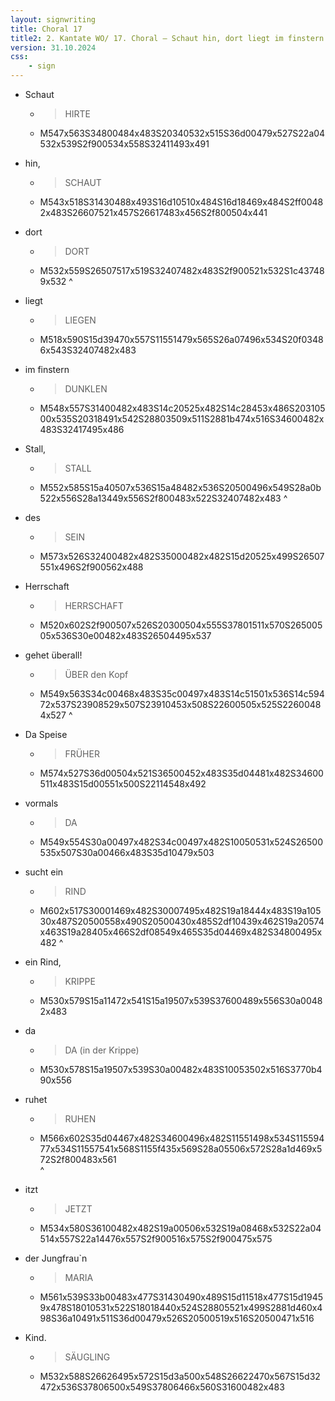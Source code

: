 ```yaml
---
layout: signwriting
title: Choral 17
title2: 2. Kantate WO/ 17. Choral – Schaut hin, dort liegt im finstern Stall
version: 31.10.2024
css:
    - sign
---
```


<!--
https://www.signbank.org/signpuddle2.0/searchword.php
https://www.sutton-signwriting.io/signma
-->


- Schaut 
    + > HIRTE 
    + M547x563S34800484x483S20340532x515S36d00479x527S22a04532x539S2f900534x558S32411493x491

- hin,
    + > SCHAUT
    + M543x518S31430488x493S16d10510x484S16d18469x484S2ff00482x483S26607521x457S26617483x456S2f800504x441

- dort 
    + > DORT
    + M532x559S26507517x519S32407482x483S2f900521x532S1c437489x532
^

- liegt 
    + > LIEGEN
    + M518x590S15d39470x557S11551479x565S26a07496x534S20f03486x543S32407482x483

- im finstern 
    + > DUNKLEN
    + M548x557S31400482x483S14c20525x482S14c28453x486S20310500x535S20318491x542S28803509x511S2881b474x516S34600482x483S32417495x486

- Stall,
    + > STALL
    + M552x585S15a40507x536S15a48482x536S20500496x549S28a0b522x556S28a13449x556S2f800483x522S32407482x483
^

- des
    + > SEIN
    + M573x526S32400482x482S35000482x482S15d20525x499S26507551x496S2f900562x488

- Herrschaft
    + > HERRSCHAFT
    + M520x602S2f900507x526S20300504x555S37801511x570S26500505x536S30e00482x483S26504495x537

- gehet überall!
    + > ÜBER den Kopf
    + M549x563S34c00468x483S35c00497x483S14c51501x536S14c59472x537S23908529x507S23910453x508S22600505x525S22600484x527
^

- Da Speise 
    + > FRÜHER
    + M574x527S36d00504x521S36500452x483S35d04481x482S34600511x483S15d00551x500S22114548x492

- vormals 
    + > DA
    + M549x554S30a00497x482S34c00497x482S10050531x524S26500535x507S30a00466x483S35d10479x503

- sucht ein
    + > RIND
    + M602x517S30001469x482S30007495x482S19a18444x483S19a10530x487S20500558x490S20500430x485S2df10439x462S19a20574x463S19a28405x466S2df08549x465S35d04469x482S34800495x482
^

- ein Rind,
    + > KRIPPE
    + M530x579S15a11472x541S15a19507x539S37600489x556S30a00482x483

- da 
    + > DA (in der Krippe)
    + M530x578S15a19507x539S30a00482x483S10053502x516S3770b490x556

- ruhet
    + > RUHEN
    + M566x602S35d04467x482S34600496x482S11551498x534S11559477x534S11557541x568S1155f435x569S28a05506x572S28a1d469x572S2f800483x561    
^
- itzt
    + > JETZT
    + M534x580S36100482x482S19a00506x532S19a08468x532S22a04514x557S22a14476x557S2f900516x575S2f900475x575


- der Jungfrau`n 
    + > MARIA
    + M561x539S33b00483x477S31430490x489S15d11518x477S15d19459x478S18010531x522S18018440x524S28805521x499S2881d460x498S36a10491x511S36d00479x526S20500519x516S20500471x516

- Kind.
    + > SÄUGLING
    + M532x588S26626495x572S15d3a500x548S26622470x567S15d32472x536S37806500x549S37806466x560S31600482x483
